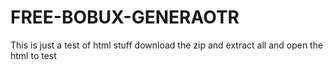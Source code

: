 # FREE-BOBUX-GENERAOTR
This is just a test of html stuff
download the zip and extract all and open the html to test
